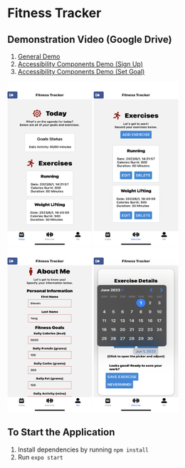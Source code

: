 # Fitness Tracker

## Demonstration Video (Google Drive)
1. [General Demo](https://drive.google.com/file/d/1FGq-mHmBvondh9n7TLoEhYSGoKaIDm0-/view?usp=sharing)
2. [Accessibility Components Demo (Sign Up)](https://drive.google.com/file/d/1CFuGs-uOXBfjPTld-4DhtXXhPu7_5yMK/view?usp=sharing)
3. [Accessibility Components Demo (Set Goal)](https://drive.google.com/file/d/1EsKucb6yz6TTW8tXfjh9zmR-og7HdfBQ/view?usp=sharing)

<p float="left">
  <img src="https://github.com/stevenYang914/Fitness_Tracker/blob/main/images/IMG_7368.PNG?raw=true" width="190" height="370"/>
  <img src="https://github.com/stevenYang914/Fitness_Tracker/blob/main/images/IMG_7369.PNG?raw=true" width="190" height="370"/>
  <img src="https://github.com/stevenYang914/Fitness_Tracker/blob/main/images/IMG_7370.PNG?raw=true" width="190" height="370"/>
  <img src="https://github.com/stevenYang914/Fitness_Tracker/blob/main/images/IMG_7372.PNG?raw=true" width="190" height="370"/>
</p>


## To Start the Application
1. Install dependencies by running `npm install`
2. Run `expo start`
